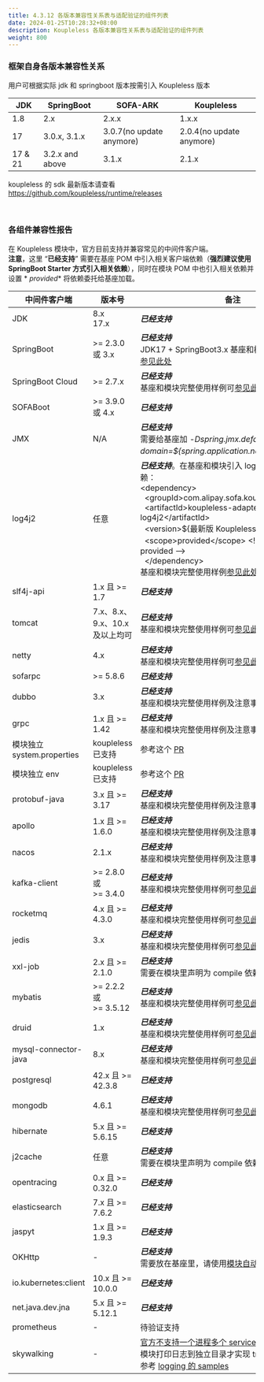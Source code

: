 ```yaml
---
title: 4.3.12 各版本兼容性关系表与适配验证的组件列表
date: 2024-01-25T10:28:32+08:00
description: Koupleless 各版本兼容性关系表与适配验证的组件列表
weight: 800
---
```


### 框架自身各版本兼容性关系

用户可根据实际 jdk 和 springboot 版本按需引入 Koupleless 版本

| JDK    | SpringBoot      | SOFA-ARK                 | Koupleless               |
|--------|-----------------|--------------------------|--------------------------|
| 1.8    | 2.x             | 2.x.x                    | 1.x.x                    |
| 17     | 3.0.x, 3.1.x    | 3.0.7(no update anymore) | 2.0.4(no update anymore) |
| 17 & 21 | 3.2.x and above | 3.1.x                    | 2.1.x                    |

koupleless 的 sdk 最新版本请查看 https://github.com/koupleless/runtime/releases

<br/>

### 各组件兼容性报告

在 Koupleless 模块中，官方目前支持并兼容常见的中间件客户端。<br />**注意**，这里 “**已经支持**” 需要在基座 POM
中引入相关客户端依赖（**强烈建议使用 SpringBoot Starter 方式引入相关依赖**），同时在模块 POM 中也引入相关依赖并设置 *
*<scope>provided</scope>** 将依赖委托给基座加载。

| 中间件客户端                 | 版本号                          | 备注                                                                                                                                                                                                                                                                                                                                                                                                                                                                                                                              |
|------------------------|------------------------------|---------------------------------------------------------------------------------------------------------------------------------------------------------------------------------------------------------------------------------------------------------------------------------------------------------------------------------------------------------------------------------------------------------------------------------------------------------------------------------------------------------------------------------|
| JDK                    | 8.x<br />17.x                | _**已经支持**_<br />                                                                                                                                                                                                                                                                                                                                                                                                                                                                                                                |
| SpringBoot             | >= 2.3.0  或  3.x             | _**已经支持**_<br />JDK17 + SpringBoot3.x 基座和模块完整使用样例可[参见此处](https://github.com/koupleless/samples/tree/main/springboot3-samples/web/tomcat)                                                                                                                                                                                                                                                                                                                                                                                        |
| SpringBoot Cloud       | >= 2.7.x                     | _**已经支持**_<br/> 基座和模块完整使用样例可[参见此处](https://github.com/koupleless/samples/tree/main/springboot-samples/springcloud/)                                                                                                                                                                                                                                                                                                                                                                                                             |
| SOFABoot               | >= 3.9.0  或  4.x             | _**已经支持**_<br />                                                                                                                                                                                                                                                                                                                                                                                                                                                                                                                |
| JMX                    | N/A                          | _**已经支持**_<br /> 需要给基座加  _-Dspring.jmx.default-domain=${spring.application.name}_  启动参数 <br />                                                                                                                                                                                                                                                                                                                                                                                                                                  |
| log4j2                 | 任意                           | _**已经支持**_。在基座和模块引入 log4j2，并额外引入依赖：<br/>&lt;dependency&gt;<br/>&nbsp;&nbsp;&lt;groupId&gt;com.alipay.sofa.koupleless&lt;/groupId&gt;<br/>&nbsp;&nbsp;&lt;artifactId&gt;koupleless-adapter-log4j2&lt;/artifactId&gt;<br/>&nbsp;&nbsp;&lt;version&gt;${最新版 Koupleless 版本}&lt;/version&gt;<br/>&nbsp;&nbsp;&lt;scope&gt;provided&lt;/scope&gt; &lt;!-- 模块需要 provided --&gt;<br/>&nbsp;&nbsp;&lt;/dependency&gt;<br/>基座和模块完整使用样例[参见此处](https://github.com/koupleless/samples/blob/main/springboot-samples/logging/log4j2/README.md) |
| slf4j-api              | 1.x 且 >= 1.7                 | _**已经支持**_<br />                                                                                                                                                                                                                                                                                                                                                                                                                                                                                                                |
| tomcat                 | 7.x、8.x、9.x、10.x <br />及以上均可 | _**已经支持**_<br /> 基座和模块完整使用样例可[参见此处](https://github.com/koupleless/samples/blob/main/springboot-samples/web/tomcat)                                                                                                                                                                                                                                                                                                                                                                                                              |
| netty                  | 4.x                          | _**已经支持**_<br /> 基座和模块完整使用样例可[参见此处](https://github.com/koupleless/samples/blob/main/springboot-samples/web/webflux)                                                                                                                                                                                                                                                                                                                                                                                                             |
| sofarpc                | >= 5.8.6                     | _**已经支持**_<br />                                                                                                                                                                                                                                                                                                                                                                                                                                                                                                                |
| dubbo                  | 3.x                          | _**已经支持**_<br/>基座和模块完整使用样例及注意事项可[参见此处](https://github.com/koupleless/samples/tree/main/dubbo-samples/rpc)                                                                                                                                                                                                                                                                                                                                                                                                                       |
| grpc                   | 1.x 且 >= 1.42                | _**已经支持**_<br/>基座和模块完整使用样例及注意事项可[参见此处](https://github.com/koupleless/samples/tree/main/dubbo-samples/rpc/dubbo26)                                                                                                                                                                                                                                                                                                                                                                                                               |
| 模块独立 system.properties | koupleless 已支持               | 参考这个 [PR](https://github.com/sofastack/sofa-serverless/pull/452)                                                                                                                                                                                                                                                                                                                                                                                                                                                                |
| 模块独立 env               | koupleless 已支持               | 参考这个 [PR](https://github.com/koupleless/runtime/pull/157)                                                                                                                                                                                                                                                                                                                                                                                                                                                                                                                     |
| protobuf-java          | 3.x 且 >= 3.17                | _**已经支持**_<br/>基座和模块完整使用样例及注意事项可[参见此处](https://github.com/koupleless/samples/tree/main/dubbo-samples/rpc/dubbo26)                                                                                                                                                                                                                                                                                                                                                                                                               |
| apollo                 | 1.x 且 >= 1.6.0               | _**已经支持**_<br/>基座和模块完整使用样例及注意事项可[参见此处](https://github.com/koupleless/samples/blob/main/springboot-samples/config/apollo)                                                                                                                                                                                                                                                                                                                                                                                                        |
| nacos                  | 2.1.x                        | _**已经支持**_<br/>     基座和模块完整使用样例及注意事项可[参见此处](https://github.com/koupleless/samples/blob/main/springboot-samples/config/nacos)                                                                                                                                                                                                                                                                                                                                                                                                    |
| kafka-client           | >= 2.8.0  或<br />>= 3.4.0    | _**已经支持**_<br />基座和模块完整使用样例可[参见此处](https://github.com/koupleless/samples/blob/main/springboot-samples/msg/kafka)                                                                                                                                                                                                                                                                                                                                                                                                                |
| rocketmq               | 4.x 且 >= 4.3.0               | _**已经支持**_ <br/>基座和模块完整使用样例可[参见此处](https://github.com/koupleless/samples/blob/main/springboot-samples/msg/rocketmq)                                                                                                                                                                                                                                                                                                                                                                                                             |
| jedis                  | 3.x                          | _**已经支持**_<br />基座和模块完整使用样例可[参见此处](https://github.com/koupleless/samples/blob/main/springboot-samples/cache/redis)                                                                                                                                                                                                                                                                                                                                                                                                              |
| xxl-job                | 2.x 且 >= 2.1.0               | _**已经支持**_<br />需要在模块里声明为 compile 依赖独立使用 <br/>                                                                                                                                                                                                                                                                                                                                                                                                                                                                                  |
| mybatis                | >= 2.2.2  或<br />>= 3.5.12   | _**已经支持**_<br />基座和模块完整使用样例可[参见此处](https://github.com/koupleless/samples/blob/main/springboot-samples/db/mybatis/README.md)                                                                                                                                                                                                                                                                                                                                                                                                     |
| druid                  | 1.x                          | _**已经支持**_<br />基座和模块完整使用样例可[参见此处](https://github.com/koupleless/samples/blob/main//springboot-samples/db/mybatis/README.md)                                                                                                                                                                                                                                                                                                                                                                                                    |
| mysql-connector-java   | 8.x                          | _**已经支持**_<br />基座和模块完整使用样例可[参见此处](https://github.com/koupleless/samples/blob/main/springboot-samples/db/mybatis/README.md)                                                                                                                                                                                                                                                                                                                                                                                                     |
| postgresql             | 42.x 且 >= 42.3.8             | _**已经支持**_                                                                                                                                                                                                                                                                                                                                                                                                                                                                                                                      |
| mongodb                | 4.6.1                        | _**已经支持**_ <br/>     基座和模块完整使用样例可[参见此处](https://github.com/koupleless/samples/blob/main/springboot-samples/db/mongo/README.md)                                                                                                                                                                                                                                                                                                                                                                                                  |
| hibernate              | 5.x 且 >= 5.6.15              | _**已经支持**_                                                                                                                                                                                                                                                                                                                                                                                                                                                                                                                      |
| j2cache                | 任意                           | _**已经支持**_<br />需要在模块里声明为 compile 依赖独立使用 <br/>                                                                                                                                                                                                                                                                                                                                                                                                                                                                                  |
| opentracing            | 0.x 且 >= 0.32.0              | _**已经支持**_                                                                                                                                                                                                                                                                                                                                                                                                                                                                                                                      |
| elasticsearch          | 7.x 且 >= 7.6.2               | _**已经支持**_                                                                                                                                                                                                                                                                                                                                                                                                                                                                                                                      |
| jaspyt                 | 1.x 且 >= 1.9.3               | _**已经支持**_                                                                                                                                                                                                                                                                                                                                                                                                                                                                                                                      |
| OKHttp                 | -                            | _**已经支持**_<br/>需要放在基座里，请使用[模块自动瘦身能力](https://github.com/koupleless/docs/blob/main/content/zh-cn/docs/tutorials/module-development/module-slimming.md)                                                                                                                                                                                                                                                                                                                                                                           |
| io.kubernetes:client   | 10.x 且 >= 10.0.0             | _**已经支持**_                                                                                                                                                                                                                                                                                                                                                                                                                                                                                                                      |
| net.java.dev.jna       | 5.x 且 >= 5.12.1              | _**已经支持**_                                                                                                                                                                                                                                                                                                                                                                                                                                                                                                                      |
| prometheus             | -                            | 待验证支持                                                                                                                                                                                                                                                                                                                                                                                                                                                                                                                           |
| skywalking             | -                            | [官方不支持一个进程多个 service_name](https://github.com/apache/skywalking/discussions/9373)，通过每个模块打印日志到独立目录才实现 tracing 的隔离，可参考 [logging 的 samples](https://github.com/koupleless/samples/tree/main/springboot-samples/logging)                                                                                                                                                                                                                                                                                                            |
